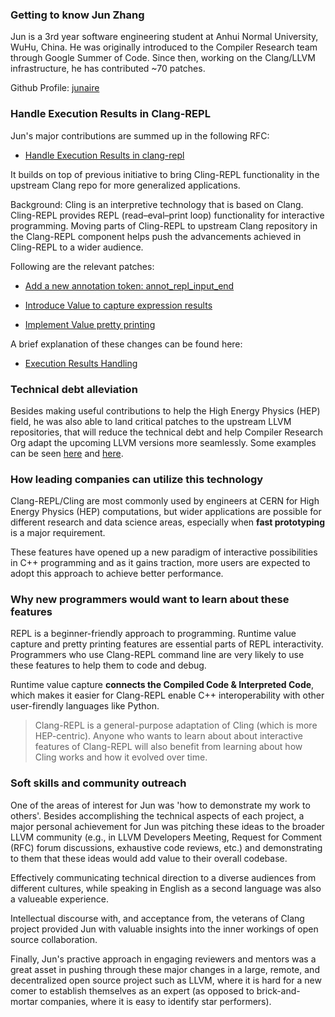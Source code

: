 ### Getting to know Jun Zhang
Jun is a 3rd year software engineering student at Anhui Normal University, 
WuHu, China. He was originally introduced to the Compiler Research team through 
Google Summer of Code. Since then, working on the Clang/LLVM infrastructure, he 
has contributed ~70 patches.

Github Profile: [junaire](https://github.com/junaire)

### Handle Execution Results in Clang-REPL

Jun's major contributions are summed up in the following RFC:

- [Handle Execution Results in clang-repl](https://discourse.llvm.org/t/rfc-handle-execution-results-in-clang-repl/68493)

It builds on top of previous initiative to bring Cling-REPL functionality in 
the upstream Clang repo for more generalized applications.

Background: Cling is an interpretive technology that is based on Clang. 
Cling-REPL provides REPL (read–eval–print loop) functionality for interactive 
programming. Moving parts of Cling-REPL to upstream Clang repository in the 
Clang-REPL component helps push the advancements achieved in Cling-REPL to a 
wider audience.

Following are the relevant patches:

- [Add a new annotation token: annot_repl_input_end](https://reviews.llvm.org/D148997)

- [Introduce Value to capture expression results](https://reviews.llvm.org/D141215)

- [Implement Value pretty printing](https://reviews.llvm.org/D146809)

A brief explanation of these changes can be found here:

- [Execution Results Handling](Execution_Results.md)

### Technical debt alleviation

Besides making useful contributions to help the High Energy Physics (HEP) 
field, he was also able to land critical patches to the upstream LLVM 
repositories, that will reduce the technical debt and help Compiler Research 
Org adapt the upcoming LLVM versions more seamlessly. Some examples can be
seen [here](https://reviews.llvm.org/D131241) 
and [here](https://reviews.llvm.org/D130831).

### How leading companies can utilize this technology

Clang-REPL/Cling are most commonly used by engineers at CERN for High Energy 
Physics (HEP) computations, but wider applications are possible for different 
research and data science areas, especially when **fast prototyping** is a 
major requirement. 

These features have opened up a new paradigm of interactive possibilities in 
C++ programming and as it gains traction, more users are expected to adopt this
 approach to achieve better performance.

### Why new programmers would want to learn about these features

REPL is a beginner-friendly approach to programming. Runtime value capture and 
pretty printing features are essential parts of REPL interactivity. Programmers
 who use Clang-REPL command line are very likely to use these features to help 
them to code and debug.

Runtime value capture **connects the Compiled Code & Interpreted Code**, which 
makes it easier for Clang-REPL enable C++ interoperability with other 
user-firendly languages like Python.

> Clang-REPL is a general-purpose adaptation of Cling (which is more 
HEP-centric). Anyone who wants to learn about about interactive features of 
Clang-REPL will also benefit from learning about how Cling works and how it 
evolved over time.

### Soft skills and community outreach

One of the areas of interest for Jun was 'how to demonstrate my work to 
others'. Besides accomplishing the technical aspects of each project, a major 
personal achievement for Jun was pitching these ideas to the broader LLVM 
community (e.g., in LLVM Developers Meeting, Request for Comment (RFC) forum 
discussions, exhaustive code reviews, etc.) and demonstrating to them that 
these ideas would add value to their overall codebase. 

Effectively communicating technical direction to a diverse audiences from 
different cultures, while speaking in English as a second language was also 
a valueable experience.

Intellectual discourse with, and acceptance from, the veterans of Clang project
 provided Jun with valuable insights into the inner workings of 
open source collaboration.

Finally, Jun's practive approach in engaging reviewers and mentors was a great 
asset in pushing through these major changes in a large, remote, and 
decentralized open source project such as LLVM, where it is hard for a new 
comer to establish themselves as an expert (as opposed to brick-and-mortar 
companies, where it is easy to identify star performers).
